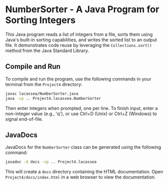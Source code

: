 # NumberSorter - A Java Program for Sorting Integers

This Java program reads a list of integers from a file, sorts them using Java's built-in sorting capabilities, and writes the sorted list to an output file. It demonstrates code reuse by leveraging the `Collections.sort()` method from the Java Standard Library.

## Compile and Run
To compile and run the program, use the following commands in your terminal from the `Project4` directory:

```bash
javac lacassea/NumberSorter.java
java -cp .. Project4.lacassea.NumberSorter
```
Then enter integers when prompted, one per line. To finish input, enter a non-integer value (e.g., 'q'), or use Ctrl+D (Unix) or Ctrl+Z (Windows) to signal end-of-file.

## JavaDocs
JavaDocs for the `NumberSorter` class can be generated using the following command:

```bash
javadoc -d docs -cp .. Project4.lacassea
```
This will create a `docs` directory containing the HTML documentation. Open `Project4/docs/index.html` in a web browser to view the documentation.
